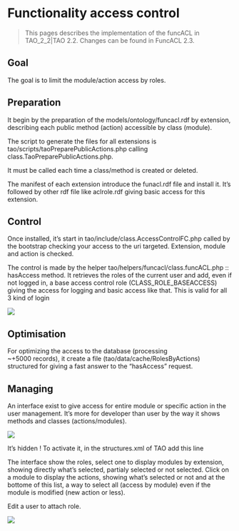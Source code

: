 <!--
created_at: '2012-05-25 15:42:03'
updated_at: '2012-06-15 10:12:36'
authors:
    - 'Joel Bout'
contributors:
    - 'Jehan Bihin'
tags: {  }
-->

Functionality access control
============================

>This pages describes the implementation of the funcACL in TAO_2_2|TAO 2.2. Changes can be found in FuncACL 2.3.



Goal
----

The goal is to limit the module/action access by roles.

Preparation
-----------

It begin by the preparation of the models/ontology/funcacl.rdf by extension, describing each public method (action) accessible by class (module).

The script to generate the files for all extensions is tao/scripts/taoPreparePublicActions.php calling class.TaoPreparePublicActions.php.

It must be called each time a class/method is created or deleted.

The manifest of each extension introduce the funacl.rdf file and install it. It’s followed by other rdf file like aclrole.rdf giving basic access for this extension.

Control
-------

Once installed, it’s start in tao/include/class.AccessControlFC.php called by the bootstrap checking your access to the uri targeted. Extension, module and action is checked.

The control is made by the helper tao/helpers/funcacl/class.funcACL.php :: hasAccess method. It retrieves the roles of the current user and add, even if not logged in, a base access control role (CLASS_ROLE_BASEACCESS) giving the access for logging and basic access like that. This is valid for all 3 kind of login

![](http://forge.taotesting.com/attachments/1669/taofuncacl.png)

Optimisation
------------

For optimizing the access to the database (processing <br/>
~+5000 records), it create a file (tao/data/cache/RolesByActions) structured for giving a fast answer to the “hasAccess” request.

Managing
--------

An interface exist to give access for entire module or specific action in the user management. It’s more for developer than user by the way it shows methods and classes (actions/modules).

![](http://forge.taotesting.com/attachments/1680/manager_roles_rights.png)

It’s hidden ! To activate it, in the structures.xml of TAO add this line

<section id="manage_rolesrights" name="Manages Roles Rights" url="/tao/Roles/index" />
The interface show the roles, select one to display modules by extension, showing directly what’s selected, partialy selected or not selected. Click on a module to display the actions, showing what’s selected or not and at the bottome of this list, a way to select all (access by module) even if the module is modified (new action or less).

Edit a user to attach role.

![](http://forge.taotesting.com/attachments/1681/edit_user_roles.png)


